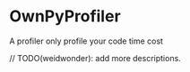# OwnPyProfiler
A profiler only profile your code time cost

// TODO(weidwonder): add more descriptions.